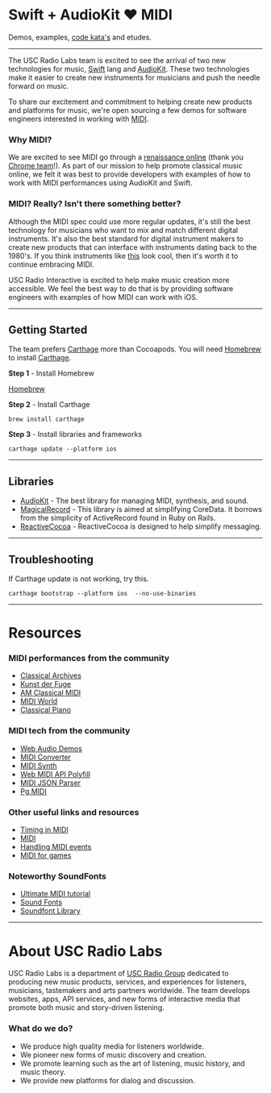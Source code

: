 # Swift + AudioKit :heart: MIDI

Demos, examples, [code kata's](http://codekata.com/) and etudes.

---

The USC Radio Labs team is excited to see the arrival of two new technologies for music, [Swift](https://swift.org/) lang and [AudioKit](http://audiokit.io/). These two technologies make it easier to create new instruments for musicians and push the needle forward on music. 


To share our excitement and commitment to helping create new products and platforms for music, we're open sourcing a few demos for software engineers interested in working with [MIDI](https://en.wikipedia.org/wiki/MIDI). 


### Why MIDI?

We are excited to see MIDI go through a [renaissance online](http://arstechnica.com/information-technology/2015/05/google-chrome-gains-midi-support-enables-web-based-synths-and-daws/) (thank you [Chrome team](https://blog.chromium.org/2015/04/chrome-43-beta-web-midi-and-upgrading.html)!). As part of our mission to help promote classical music online, we felt it was best to provide developers with examples of how to work with MIDI performances using AudioKit and Swift. 


### MIDI? Really? Isn't there something better?

Although the MIDI spec could use more regular updates, it's still the best technology for musicians who want to mix and match different digital instruments. It's also the best standard for digital instrument makers to create new products that can interface with instruments dating back to the 1980's. If you think instruments like [this](http://www.vintagesynth.com/roland/jup6.php) look cool, then it's worth it to continue embracing MIDI. 


USC Radio Interactive is excited to help make music creation more accessible.  We feel the best way to do that is by providing software engineers with examples of how MIDI can work with iOS. 

---

## Getting Started

The team prefers [Carthage](https://github.com/Carthage/Carthage) more than Cocoapods. You will need [Homebrew](http://brew.sh/) to install [Carthage](https://github.com/Carthage/Carthage).

**Step 1** - Install Homebrew

[Homebrew](http://brew.sh/)


**Step 2** - Install Carthage

```language-powerbash
brew install carthage
```

**Step 3** - Install libraries and frameworks

```language-powerbash
carthage update --platform ios
```

---


## Libraries

- [AudioKit](https://github.com/audiokit/AudioKit) - The best library for managing MIDI, synthesis, and sound.
- [MagicalRecord](https://github.com/magicalpanda/MagicalRecord/) - This library is aimed at simplifying CoreData.  It borrows from the simplicity of ActiveRecord found in Ruby on Rails.
- [ReactiveCocoa](https://github.com/ReactiveCocoa/ReactiveCocoa) - ReactiveCocoa is designed to help simplify messaging.

---

## Troubleshooting

If Carthage update is not working, try this.
```language-powerbash
carthage bootstrap --platform ios  --no-use-binaries
```

---

# Resources


### MIDI performances from the community

- [Classical Archives](http://www.classicalarchives.com/midi.html)
- [Kunst der Fuge](http://www.kunstderfuge.com/)
- [AM Classical MIDI](http://www.amclassical.com/midi/)
- [MIDI World](http://www.midiworld.com/classic.htm/)
- [Classical Piano](http://www.piano-midi.de/)


### MIDI tech from the community

- [Web Audio Demos](http://webaudiodemos.appspot.com/)
- [MIDI Converter](http://tonejs.github.io/MidiConvert/)
- [MIDI Synth](https://github.com/cwilso/midi-synth)
- [Web MIDI API Polyfill](https://github.com/cwilso/WebMIDIAPIShim)
- [MIDI JSON Parser](https://www.npmjs.com/package/midi-json-parser)
- [Pg MIDI](https://github.com/petegoodliffe/PGMidi)

### Other useful links and resources

- [Timing in MIDI](http://sites.uci.edu/camp2014/2014/05/19/timing-in-midi-files/)
- [MIDI](http://www.deluge.co/?q=core-midi-core-audio-useful-links)
- [Handling MIDI events](http://www.slideshare.net/invalidname/core-midi-and-friends)
- [MIDI for games](http://www.indiegamemusic.com/help.php?id=3)


### Noteworthy SoundFonts

- [Ultimate MIDI tutorial](http://www.deluge.co/?q=ultimate-midi-tutorial-iphone-ipad)
- [Sound Fonts](http://www.root.immersiondesign.co.uk/Downloads/sound_font.tar.gz)
- [Soundfont Library](http://www.hammersound.com/cgi-bin/soundlink.pl)

---

# About USC Radio Labs

USC Radio Labs is a department of [USC Radio Group](http://uscradiogroup.org) dedicated to producing new music products, services, and experiences for listeners, musicians, tastemakers and arts partners worldwide. The team develops websites, apps, API services, and new forms of interactive media that promote both music and story-driven listening. 


### What do we do? 

* We produce high quality media for listeners worldwide. 
* We pioneer new forms of music discovery and creation.
* We promote learning such as the art of listening, music history, and music theory.
* We provide new platforms for dialog and discussion.

